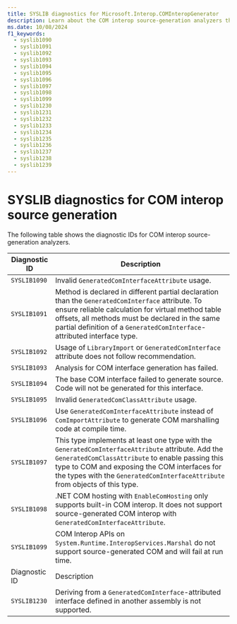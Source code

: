 ```yaml
---
title: SYSLIB diagnostics for Microsoft.Interop.COMInteropGenerator
description: Learn about the COM interop source-generation analyzers that generate compile-time suggestions SYSLIB1090 through SYSLIB1099 and SYSLIB1230 through SYSLIB1239.
ms.date: 10/08/2024
f1_keywords:
  - syslib1090
  - syslib1091
  - syslib1092
  - syslib1093
  - syslib1094
  - syslib1095
  - syslib1096
  - syslib1097
  - syslib1098
  - syslib1099
  - syslib1230
  - syslib1231
  - syslib1232
  - syslib1233
  - syslib1234
  - syslib1235
  - syslib1236
  - syslib1237
  - syslib1238
  - syslib1239
---
```

# SYSLIB diagnostics for COM interop source generation

The following table shows the diagnostic IDs for COM interop source-generation analyzers.

| Diagnostic ID | Description                                     |
|---------------|-------------------------------------------------|
| `SYSLIB1090`  | Invalid `GeneratedComInterfaceAttribute` usage. |
| `SYSLIB1091`  | Method is declared in different partial declaration than the `GeneratedComInterface` attribute. To ensure reliable calculation for virtual method table offsets, all methods must be declared in the same partial definition of a `GeneratedComInterface`-attributed interface type. |
| `SYSLIB1092` | Usage of `LibraryImport` or `GeneratedComInterface` attribute does not follow recommendation. |
| `SYSLIB1093` | Analysis for COM interface generation has failed. |
| `SYSLIB1094` | The base COM interface failed to generate source. Code will not be generated for this interface. |
| `SYSLIB1095` | Invalid `GeneratedComClassAttribute` usage. |
| `SYSLIB1096` | Use `GeneratedComInterfaceAttribute` instead of `ComImportAttribute` to generate COM marshalling code at compile time. |
| `SYSLIB1097` | This type implements at least one type with the `GeneratedComInterfaceAttribute` attribute. Add the `GeneratedComClassAttribute` to enable passing this type to COM and exposing the COM interfaces for the types with the `GeneratedComInterfaceAttribute` from objects of this type. |
| `SYSLIB1098` | .NET COM hosting with `EnableComHosting` only supports built-in COM interop. It does not support source-generated COM interop with `GeneratedComInterfaceAttribute`. |
| `SYSLIB1099` | COM Interop APIs on `System.Runtime.InteropServices.Marshal` do not support source-generated COM and will fail at run time. |
| Diagnostic ID | Description |
| `SYSLIB1230` | Deriving from a `GeneratedComInterface`-attributed interface defined in another assembly is not supported. |
